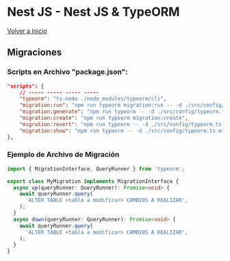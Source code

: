 # Nest JS - Nest JS & TypeORM

[Volver a Inicio](../README.md)

## Migraciones

### Scripts en Archivo "package.json":

```json
"scripts": {
	// ----- ----- ----- -----
	"typeorm": "ts-node ./node_modules/typeorm/cli",
	"migration:run": "npm run typeorm migration:run -- -d ./src/config/typeorm.ts",
	"migration:generate": "npm run typeorm -- -d ./src/config/typeorm.ts migration:generate",
	"migration:create": "npm run typeorm migration:create",
	"migration:revert": "npm run typeorm -- -d ./src/config/typeorm.ts migration:revert",
	"migration:show": "npm run typeorm -- -d ./src/config/typeorm.ts migration:show"
},
```

### Ejemplo de Archivo de Migración

```ts
import { MigrationInterface, QueryRunner } from 'typeorm';

export class MyMigration implements MigrationInterface {
  async up(queryRunner: QueryRunner): Promise<void> {
    await queryRunner.query(
      'ALTER TABLE <tabla a modificar> CAMBIOS A REALIZAR',
    );
  }
  async down(queryRunner: QueryRunner): Promise<void> {
    await queryRunner.query(
      'ALTER TABLE <tabla a modificar> CAMBIOS A REALIZAR',
    );
  }
}
```
